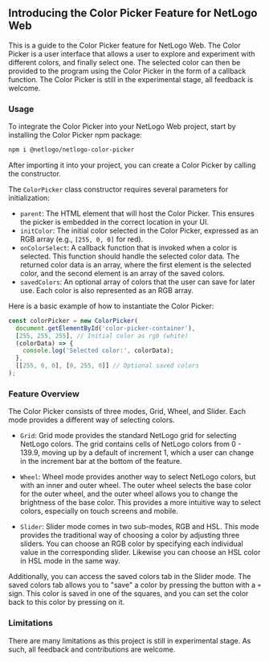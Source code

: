 ## Introducing the Color Picker Feature for NetLogo Web

This is a guide to the Color Picker feature for NetLogo Web. The Color Picker is a user interface that allows a user to explore and experiment with different colors, and finally select one. The selected color can then be provided to the program using the Color Picker in the form of a callback function. The Color Picker is still in the experimental stage, all feedback is welcome. 

### Usage

To integrate the Color Picker into your NetLogo Web project, start by installing the Color Picker npm package:

```bash
npm i @netlogo/netlogo-color-picker
```

After importing it into your project, you can create a Color Picker by calling the constructor.


The `ColorPicker` class constructor requires several parameters for initialization:

- `parent`: The HTML element that will host the Color Picker. This ensures the picker is embedded in the correct location in your UI.
- `initColor`: The initial color selected in the Color Picker, expressed as an RGB array (e.g., `[255, 0, 0]` for red).
- `onColorSelect`: A callback function that is invoked when a color is selected. This function should handle the selected color data. The returned color data is an array, where the first element is the selected color, and the second element is an array of the saved colors. 
- `savedColors`: An optional array of colors that the user can save for later use. Each color is also represented as an RGB array.

Here is a basic example of how to instantiate the Color Picker:

```javascript
const colorPicker = new ColorPicker(
  document.getElementById('color-picker-container'),
  [255, 255, 255], // Initial color as rgb (white)
  (colorData) => {
    console.log('Selected color:', colorData);
  },
  [[255, 0, 0], [0, 255, 0]] // Optional saved colors
);
```
### Feature Overview

The Color Picker consists of three modes, Grid, Wheel, and Slider. Each mode provides a different way of selecting colors.

- `Grid`: Grid mode provides the standard NetLogo grid for selecting NetLogo colors. The grid contains cells of NetLogo colors from 0 - 139.9, moving up by a default of increment 1, which a user can change in the increment bar at the bottom of the feature.

- `Wheel`: Wheel mode provides another way to select NetLogo colors, but with an inner and outer wheel. The outer wheel selects the base color for the outer wheel, and the outer wheel allows you to change the brightness of the base color. This provides a more intuitive way to select colors, especially on touch screens and mobile.

- `Slider`: Slider mode comes in two sub-modes, RGB and HSL. This mode provides the traditional way of choosing a color by adjusting three sliders. You can choose an RGB color by specifying each individual value in the corresponding slider. Likewise you can choose an HSL color in HSL mode in the same way.

Additionally, you can access the saved colors tab in the Slider mode. The saved colors tab allows you to "save" a color by pressing the button with a `+` sign. This color is saved in one of the squares, and you can set the color back to this color by pressing on it. 

### Limitations 
There are many limitations as this project is still in experimental stage. As such, all feedback and contributions are welcome. 